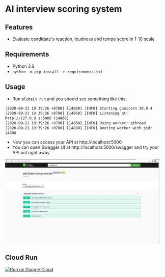 # AI interview scoring system

## Features
- Evaluate candidate's reaction, loudness and tempo score in 1-10 scale

## Requirements
- Python 3.6
- `python -m pip install -r requirements.txt`

## Usage
- Run `mlchain run` and you should see something like this:
```console
[2020-09-21 10:39:26 +0700] [14860] [INFO] Starting gunicorn 20.0.4
[2020-09-21 10:39:26 +0700] [14860] [INFO] Listening at: http://127.0.0.1:5000 (14860)
[2020-09-21 10:39:26 +0700] [14860] [INFO] Using worker: gthread
[2020-09-21 10:39:26 +0700] [14880] [INFO] Booting worker with pid: 14880
```
- Now you can access your API at http://localhost:5000
- You can open Swagger UI at http://localhost:5000/swagger and try your API out right away

![swagger](docs/swagger.jpg)

## Cloud Run
 [![Run on Google Cloud](https://storage.googleapis.com/cloudrun/button.svg)](https://console.cloud.google.com/cloudshell/editor?shellonly=true&cloudshell_image=gcr.io/cloudrun/button&cloudshell_git_repo=https://github.com/dd-dos/voice_gcp_deploy.git)

